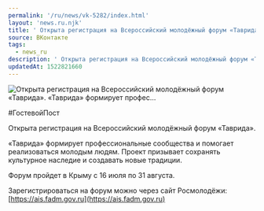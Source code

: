 ```yaml
---
permalink: '/ru/news/vk-5282/index.html'
layout: 'news.ru.njk'
title: ' Открыта регистрация на Всероссийский молодёжный форум «Таврида».    «Таврида» формирует профес…'
source: ВКонтакте
tags:
  - news_ru
description: ' Открыта регистрация на Всероссийский молодёжный форум «Таврида».    «Таврида» формирует профес…'
updatedAt: 1522821660
---
```

![ Открыта регистрация на Всероссийский молодёжный форум «Таврида».    «Таврида» формирует профес…](https://sun9-19.userapi.com/impf/c830708/v830708456/c04df/mDyKWDDqysE.jpg?size=1200x857&quality=96&proxy=1&sign=2876f646f7907831f1598a7ded07d9ec&c_uniq_tag=Zi0W1ABNGKqGOM3tWrAoSDEXWhJCDOvQcI8qoDe_v64&type=album)

#ГостевойПост

Открыта регистрация на Всероссийский молодёжный форум «Таврида».

«Таврида» формирует профессиональные сообщества и помогает реализоваться молодым людям. Проект призывает сохранять культурное наследие и создавать новые традиции.

Форум пройдет в Крыму с 16 июля по 31 августа.

Зарегистрироваться на форум можно через сайт Росмолодёжи: [https://ais.fadm.gov.ru](https://ais.fadm.gov.ru)
